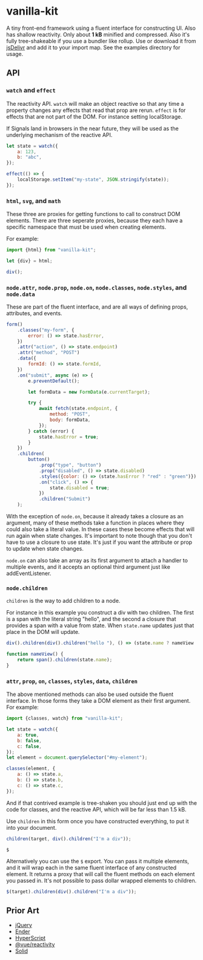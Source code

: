# vanilla-kit

A tiny front-end framework using a fluent interface for constructing UI. Also has shallow reactivity. Only about **1 kB** minified and compressed. Also it's fully tree-shakeable if you use a bundler like rollup. Use or download it from [jsDelivr](https://cdn.jsdelivr.net/gh/erickmerchant/vanilla-kit/lib.min.js) and add it to your import map. See the examples directory for usage.

## API

### `watch` and `effect`

The reactivity API. `watch` will make an object reactive so that any time a property changes any effects that read that prop are rerun. `effect` is for effects that are not part of the DOM. For instance setting localStorage.

If Signals land in browsers in the near future, they will be used as the underlying mechanism of the reactive API.

```javascript
let state = watch({
	a: 123,
	b: "abc",
});

effect(() => {
	localStorage.setItem("my-state", JSON.stringify(state));
});
```

### `html`, `svg`, and `math`

These three are proxies for getting functions to call to construct DOM elements. There are three seperate proxies, because they each have a specific namespace that must be used when creating elements.

For example:

```javascript
import {html} from "vanilla-kit";

let {div} = html;

div();
```

### `node.attr`, `node.prop`, `node.on`, `node.classes`, `node.styles`, and `node.data`

These are part of the fluent interface, and are all ways of defining props, attributes, and events.

```javascript
form()
	.classes("my-form", {
		error: () => state.hasError,
	})
	.attr("action", () => state.endpoint)
	.attr("method", "POST")
	.data({
		formId: () => state.formId,
	})
	.on("submit", async (e) => {
		e.preventDefault();

		let formData = new FormData(e.currentTarget);

		try {
			await fetch(state.endpoint, {
				method: "POST",
				body: formData,
			});
		} catch (error) {
			state.hasError = true;
		}
	})
	.children(
		button()
			.prop("type", "button")
			.prop("disabled", () => state.disabled)
			.styles({color: () => (state.hasError ? "red" : "green")})
			.on("click", () => {
				state.disabled = true;
			})
			.children("Submit")
	);
```

With the exception of `node.on`, because it already takes a closure as an argument, many of these methods take a function in places where they could also take a literal value. In these cases these become effects that will run again when state changes. It's important to note though that you don't have to use a closure to use state. It's just if you want the attribute or prop to update when state changes.

`node.on` can also take an array as its first argument to attach a handler to multiple events, and it accepts an optional third argument just like addEventListener.

### `node.children`

`children` is the way to add children to a node.

For instance in this example you construct a div with two children. The first is a span with the literal string "hello", and the second a closure that provides a span with a value from state. When `state.name` updates just that place in the DOM will update.

```javascript
div().children(div().children("hello "), () => (state.name ? nameView : null));

function nameView() {
	return span().children(state.name);
}
```

### `attr`, `prop`, `on`, `classes`, `styles`, `data`, `children`

The above mentioned methods can also be used outside the fluent interface. In those forms they take a DOM element as their first argument. For example:

```javascript
import {classes, watch} from "vanilla-kit";

let state = watch({
	a: true,
	b: false,
	c: false,
});
let element = document.querySelector("#my-element");

classes(element, {
	a: () => state.a,
	b: () => state.b,
	c: () => state.c,
});
```

And if that contrived example is tree-shaken you should just end up with the code for classes, and the reactive API, which will be far less than 1.5 kB.

Use `children` in this form once you have constructed everything, to put it into your document.

```javascript
children(target, div().children("I'm a div"));
```

`$`

Alternatively you can use the `$` export. You can pass it multiple elements, and it will wrap each in the same fluent interface of any constructed element. It returns a proxy that will call the fluent methods on each element you passed in. It's not possible to pass dollar wrapped elements to children.

```javascript
$(target).children(div().children("I'm a div"));
```

## Prior Art

- [jQuery](https://github.com/jquery/jquery)
- [Ender](https://github.com/ender-js/Ender)
- [HyperScript](https://github.com/hyperhype/hyperscript)
- [@vue/reactivity](https://github.com/vuejs/core/tree/main/packages/reactivity)
- [Solid](https://www.solidjs.com/)
